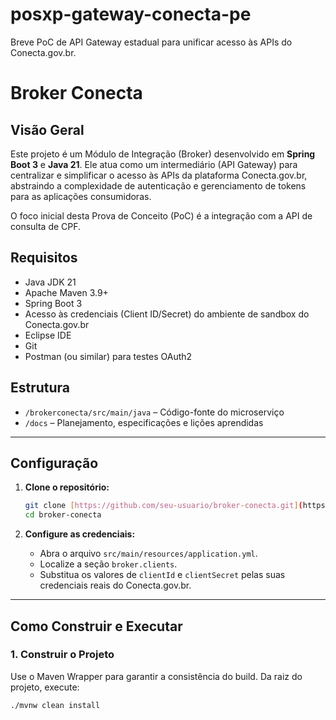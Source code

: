 # posxp-gateway-conecta-pe

Breve PoC de API Gateway estadual para unificar acesso às APIs do Conecta.gov.br.

# Broker Conecta

## Visão Geral

Este projeto é um Módulo de Integração (Broker) desenvolvido em **Spring Boot 3** e **Java 21**. Ele atua como um intermediário (API Gateway) para centralizar e simplificar o acesso às APIs da plataforma Conecta.gov.br, abstraindo a complexidade de autenticação e gerenciamento de tokens para as aplicações consumidoras.

O foco inicial desta Prova de Conceito (PoC) é a integração com a API de consulta de CPF.

## Requisitos
- Java JDK 21 
- Apache Maven 3.9+
- Spring Boot 3
- Acesso às credenciais (Client ID/Secret) do ambiente de sandbox do Conecta.gov.br
- Eclipse IDE
- Git
- Postman (ou similar) para testes OAuth2

## Estrutura
- `/brokerconecta/src/main/java` – Código-fonte do microserviço
- `/docs` – Planejamento, especificações e lições aprendidas

---

## Configuração

1.  **Clone o repositório:**
    ```bash
    git clone [https://github.com/seu-usuario/broker-conecta.git](https://github.com/seu-usuario/broker-conecta.git)
    cd broker-conecta
    ```

2.  **Configure as credenciais:**
    - Abra o arquivo `src/main/resources/application.yml`.
    - Localize a seção `broker.clients`.
    - Substitua os valores de `clientId` e `clientSecret` pelas suas credenciais reais do Conecta.gov.br.

---

## Como Construir e Executar

### 1. Construir o Projeto

Use o Maven Wrapper para garantir a consistência do build. Da raiz do projeto, execute:

```bash
./mvnw clean install

